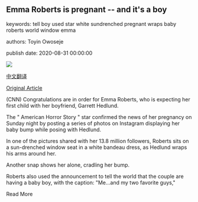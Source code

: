 ## Emma Roberts is pregnant -- and it's a boy

keywords: tell boy used star white sundrenched pregnant wraps baby roberts world window emma

authors: Toyin Owoseje

publish date: 2020-08-31 00:00:00

![](https://cdn.cnn.com/cnnnext/dam/assets/200831093559-emma-roberts-pregnant-garrett-hedlund-super-tease.jpg)

[中文翻译](Emma%20Roberts%20is%20pregnant%20--%20and%20it%27s%20a%20boy_zh.md)

[Original Article](https://edition.cnn.com/2020/08/31/entertainment/emma-roberts-pregnant-baby-boy-intl-scli/index.html)

(CNN) Congratulations are in order for Emma Roberts, who is expecting her first child with her boyfriend, Garrett Hedlund.

The " American Horror Story " star confirmed the news of her pregnancy on Sunday night by posting a series of photos on Instagram displaying her baby bump while posing with Hedlund.

In one of the pictures shared with her 13.8 million followers, Roberts sits on a sun-drenched window seat in a white bandeau dress, as Hedlund wraps his arms around her.

Another snap shows her alone, cradling her bump.

Roberts also used the announcement to tell the world that the couple are having a baby boy, with the caption: "Me...and my two favorite guys,"

Read More